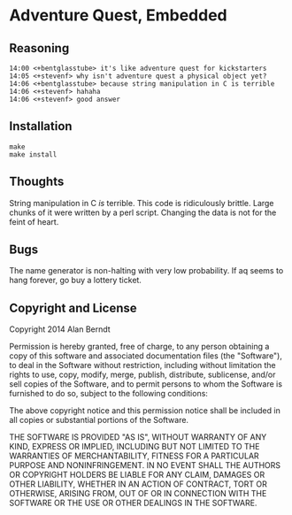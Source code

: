 # Adventure Quest, Embedded

## Reasoning

    14:00 <+bentglasstube> it's like adventure quest for kickstarters
    14:05 <+stevenf> why isn't adventure quest a physical object yet?
    14:06 <+bentglasstube> because string manipulation in C is terrible
    14:06 <+stevenf> hahaha
    14:06 <+stevenf> good answer

## Installation

    make
    make install

## Thoughts

String manipulation in C _is_ terrible.  This code is ridiculously brittle.
Large chunks of it were written by a perl script.  Changing the data is not for
the feint of heart.

## Bugs

The name generator is non-halting with very low probability.  If aq seems to
hang forever, go buy a lottery ticket.

## Copyright and License

Copyright 2014 Alan Berndt

Permission is hereby granted, free of charge, to any person obtaining a copy of
this software and associated documentation files (the "Software"), to deal in
the Software without restriction, including without limitation the rights to
use, copy, modify, merge, publish, distribute, sublicense, and/or sell copies
of the Software, and to permit persons to whom the Software is furnished to do
so, subject to the following conditions:

The above copyright notice and this permission notice shall be included in all
copies or substantial portions of the Software.

THE SOFTWARE IS PROVIDED "AS IS", WITHOUT WARRANTY OF ANY KIND, EXPRESS OR
IMPLIED, INCLUDING BUT NOT LIMITED TO THE WARRANTIES OF MERCHANTABILITY,
FITNESS FOR A PARTICULAR PURPOSE AND NONINFRINGEMENT. IN NO EVENT SHALL THE
AUTHORS OR COPYRIGHT HOLDERS BE LIABLE FOR ANY CLAIM, DAMAGES OR OTHER
LIABILITY, WHETHER IN AN ACTION OF CONTRACT, TORT OR OTHERWISE, ARISING FROM,
OUT OF OR IN CONNECTION WITH THE SOFTWARE OR THE USE OR OTHER DEALINGS IN THE
SOFTWARE.
